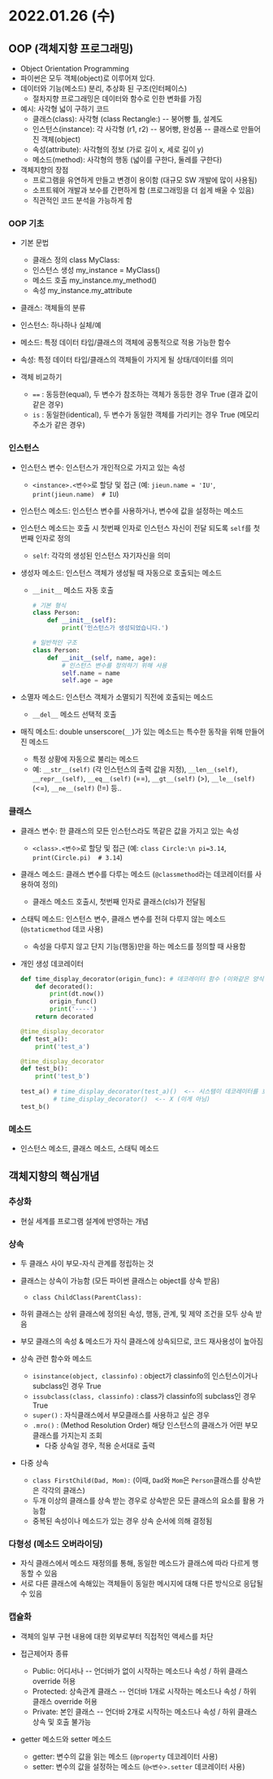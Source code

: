 # 2022.01.26 (수)

## OOP (객체지향 프로그래밍)

- Object Orientation Programming
- 파이썬은 모두 객체(object)로 이루어져 있다.
- 데이터와 기능(메소드) 분리, 추상화 된 구조(인터페이스)
  - 절차지향 프로그래밍은 데이터와 함수로 인한 변화를 가짐
- 예시: 사각형 넓이 구하기 코드
  - 클래스(class): 사각형 (class Rectangle:)  -- 붕어빵 틀, 설계도
  - 인스턴스(instance): 각 사각형 (r1, r2)  -- 붕어빵, 완성품  -- 클래스로 만들어진 객체(object)
  - 속성(attribute): 사각형의 정보 (가로 길이 x, 세로 길이 y)
  - 메소드(method): 사각형의 행동 (넓이를 구한다, 둘레를 구한다)
- 객체지향의 장점
  - 프로그램을 유연하게 만들고 변경이 용이함 (대규모 SW 개발에 많이 사용됨)
  - 소프트웨어 개발과 보수를 간편하게 함 (프로그래밍을 더 쉽게 배울 수 있음)
  - 직관적인 코드 분석을 가능하게 함



### OOP 기초

- 기본 문법
  - 클래스 정의          class MyClass:
  - 인스턴스 생성      my_instance = MyClass()
  - 메소드 호출          my_instance.my_method()
  - 속성                       my_instance.my_attribute

- 클래스: 객체들의 분류
- 인스턴스: 하나하나 실체/예
- 메소드: 특정 데이터 타입/클래스의 객체에 공통적으로 적용 가능한 함수
- 속성: 특정 데이터 타입/클래스의 객체들이 가지게 될 상태/데이터를 의미
- 객체 비교하기
  - `==` : 동등한(equal), 두 변수가 참조하는 객체가 동등한 경우 True (결과 값이 같은 경우)
  - `is` : 동일한(identical), 두 변수가 동일한 객체를 가리키는 경우 True (메모리 주소가 같은 경우)




### 인스턴스

- 인스턴스 변수: 인스턴스가 개인적으로 가지고 있는 속성

  - `<instance>.<변수>`로 할당 및 접근 (예: `jieun.name = 'IU'`,  `print(jieun.name)  # IU`)

- 인스턴스 메소드: 인스턴스 변수를 사용하거나, 변수에 값을 설정하는 메소드

- 인스턴스 메소드는 호출 시 첫번째 인자로 인스턴스 자신이 전달 되도록 `self`를 첫번째 인자로 정의

  - `self`: 각각의 생성된 인스턴스 자기자신을 의미

- 생성자 메소드: 인스턴스 객체가 생성될 때 자동으로 호출되는 메소드

  - `__init__` 메소드 자동 호출

    ```python
    # 기본 형식
    class Person:
    	def __init__(self):
    		print('인스턴스가 생성되었습니다.')
    
    # 일반적인 구조
    class Person:
    	def __init__(self, name, age):
            # 인스턴스 변수를 정의하기 위해 사용
    		self.name = name
            self.age = age
    ```

- 소멸자 메소드: 인스턴스 객체가 소멸되기 직전에 호출되는 메소드

  - `__del__` 메소드 선택적 호출

- 매직 메소드: double unserscore(`__`)가 있는 메소드는 특수한 동작을 위해 만들어진 메소드

  - 특정 상황에 자동으로 불리는 메소드
  - 예: `__str__(self)` (각 인스턴스의 출력 값을 지정), `__len__(self)`, `__repr__(self)`, `__eq__(self)` (==), `__gt__(self)` (>), `__le__(self)` (<=), `__ne__(self)` (!=) 등..




### 클래스

- 클래스 변수: 한 클래스의 모든 인스턴스라도 똑같은 값을 가지고 있는 속성
  - `<class>.<변수>`로 할당 및 접근 (예: `class Circle:\n pi=3.14`, `print(Circle.pi)  # 3.14`)

- 클래스 메소드: 클래스 변수를 다루는 메소드 (`@classmethod`라는 데코레이터를 사용하여 정의)
  - 클래스 메소드 호출시, 첫번째 인자로 클래스(cls)가 전달됨

- 스태틱 메소드: 인스턴스 변수, 클래스 변수를 전혀 다루지 않는 메소드 (`@staticmethod` 데코 사용)
  - 속성을 다루지 않고 단지 기능(행동)만을 하는 메소드를 정의할 때 사용함

- 개인 생성 데코레이터

  ```python
  def time_display_decorator(origin_func): # 데코레이터 함수 (이와같은 양식을 따름)
      def decorated():
          print(dt.now())
          origin_func()
          print('----')
      return decorated
  
  @time_display_decorator
  def test_a():
      print('test_a')
  
  @time_display_decorator
  def test_b():
      print('test_b')
      
  test_a() # time_display_decorator(test_a)()  <-- 시스템이 데코레이터를 호출할때 양식
           # time_display_decorator()  <-- X (이게 아님)
  test_b()
  ```



### 메소드

- 인스턴스 메소드, 클래스 메소드, 스태틱 메소드





## 객체지향의 핵심개념



### 추상화

- 현실 세계를 프로그램 설계에 반영하는 개념



### 상속

- 두 클래스 사이 부모-자식 관계를 정립하는 것
- 클래스는 상속이 가능함 (모든 파이썬 클래스는 object를 상속 받음)
  - `class ChildClass(ParentClass):`

- 하위 클래스는 상위 클래스에 정의된 속성, 행동, 관계, 및 제약 조건을 모두 상속 받음
- 부모 클래스의 속성 & 메소드가 자식 클래스에 상속되므로, 코드 재사용성이 높아짐
- 상속 관련 함수와 메소드
  - `isinstance(object, classinfo)` : object가 classinfo의 인스턴스이거나 subclass인 경우 True
  - `issubclass(class, classinfo)` : class가 classinfo의 subclass인 경우 True
  - `super()` : 자식클래스에서 부모클래스를 사용하고 싶은 경우
  - `.mro()` : (Method Resolution Order) 해당 인스턴스의 클래스가 어떤 부모 클래스를 가지는지 조회
    - 다중 상속일 경우, 적용 순서대로 출력
  
- 다중 상속
  - `class FirstChild(Dad, Mom):`  (이때, `Dad`와 `Mom`은 `Person`클래스를 상속받은 각각의 클래스)
  - 두개 이상의 클래스를 상속 받는 경우로 상속받은 모든 클래스의 요소를 활용 가능함
  - 중복된 속성이나 메소드가 있는 경우 상속 순서에 의해 결정됨




### 다형성 (메소드 오버라이딩)

- 자식 클래스에서 메소드 재정의를 통해, 동일한 메소드가 클래스에 따라 다르게 행동할 수 있음
- 서로 다른 클래스에 속해있는 객체들이 동일한 메시지에 대해 다른 방식으로 응답될수 있음



### 캡슐화

- 객체의 일부 구현 내용에 대한 외부로부터 직접적인 액세스를 차단
- 접근제어자 종류
  - Public: 어디서나 -- 언더바가 없이 시작하는 메소드나 속성 / 하위 클래스 override 허용
  - Protected: 상속관계 클래스 -- 언더바 1개로 시작하는 메소드나 속성 / 하위 클래스 override 허용
  - Private: 본인 클래스 -- 언더바 2개로 시작하는 메소드나 속성 / 하위 클래스 상속 및 호출 불가능

- getter 메소드와 setter 메소드
  - getter: 변수의 값을 읽는 메소드 (`@property` 데코레이터 사용)
  - setter: 변수의 값을 설정하는 메소드 (`@<변수>.setter` 데코레이터 사용)


